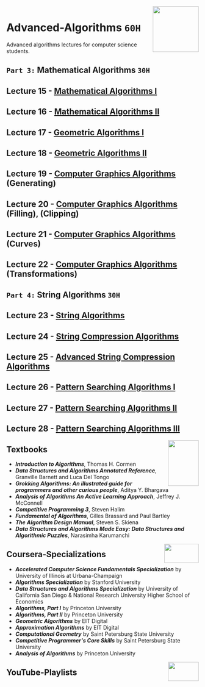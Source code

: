 <img align="right" width="120" height="120" src="https://github.com/cs-MohamedAyman/Computer-Science-Textbooks/blob/master/logos/algorithms.jpg">

# Advanced-Algorithms `60H`
Advanced algorithms lectures for computer science students.

## `Part 3:` Mathematical Algorithms `30H`

## Lecture 15 - [Mathematical Algorithms I]()
## Lecture 16 - [Mathematical Algorithms II]()
## Lecture 17 - [Geometric Algorithms I]()
## Lecture 18 - [Geometric Algorithms II]()
## Lecture 19 - [Computer Graphics Algorithms]() (Generating)
## Lecture 20 - [Computer Graphics Algorithms]() (Filling), (Clipping)
## Lecture 21 - [Computer Graphics Algorithms]() (Curves)
## Lecture 22 - [Computer Graphics Algorithms]() (Transformations)

## `Part 4:` String Algorithms `30H`

## Lecture 23 - [String Algorithms]()
## Lecture 24 - [String Compression Algorithms]()
## Lecture 25 - [Advanced String Compression Algorithms]()
## Lecture 26 - [Pattern Searching Algorithms I]()
## Lecture 27 - [Pattern Searching Algorithms II]()
## Lecture 28 - [Pattern Searching Algorithms III]()

<img align="right" width="80" height="120" src="https://github.com/cs-MohamedAyman/Computer-Science-Textbooks/blob/master/logos/textbooks.jpg">

## Textbooks

* ***Introduction to Algorithms***, Thomas H. Cormen
* ***Data Structures and Algorithms Annotated Reference***, Granville Barnett and Luca Del Tongo
* ***Grokking Algorithms: An illustrated guide for programmers and other curious people***, Aditya Y. Bhargava
* ***Analysis of Algorithms An Active Learning Approach***, Jeffrey J. McConnell
* ***Competitive Programming 3***, Steven Halim
* ***Fundamental of Algorithms***, Gilles Brassard and Paul Bartley
* ***The Algorithm Design Manual***, Steven S. Skiena
* ***Data Structures and Algorithms Made Easy: Data Structures and Algorithmic Puzzles***, Narasimha Karumanchi

<img align="right" width="90" height="50" src="https://github.com/cs-MohamedAyman/Coursera-Specializations/blob/master/organizations-logos/coursera.jpg">

## Coursera-Specializations

* ***Accelerated Computer Science Fundamentals Specialization*** by University of Illinois at Urbana-Champaign
* ***Algorithms Specialization*** by Stanford University
* ***Data Structures and Algorithms Specialization*** by University of California San Diego & National Research University Higher School of Economics
* ***Algorithms, Part I*** by Princeton University
* ***Algorithms, Part II*** by Princeton University
* ***Geometric Algorithms*** by EIT Digital
* ***Approximation Algorithms*** by EIT Digital
* ***Computational Geometry*** by Saint Petersburg State University
* ***Competitive Programmer's Core Skills*** by Saint Petersburg State University
* ***Analysis of Algorithms*** by Princeton University

<img align="right" width="80" height="50" src="https://github.com/cs-MohamedAyman/YouTube-Playlists/blob/master/organizations-logos/youtube.jpg">

## YouTube-Playlists
